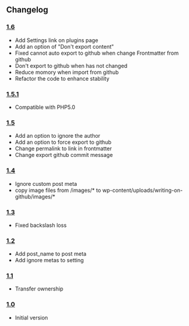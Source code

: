 ## Changelog ##

### [1.6][1.6] ###

* Add Settings link on plugins page
* Add an option of "Don't export content"
* Fixed cannot auto export to github when change Frontmatter from github
* Don't export to github when has not changed
* Reduce momory when import from github
* Refactor the code to enhance stability

### [1.5.1][1.5.1] ###

* Compatible with PHP5.0

### [1.5][1.5] ###

* Add an option to ignore the author
* Add an option to force export to github
* Change permalink to link in frontmatter
* Change export github commit message

### [1.4][1.4] ###

* Ignore custom post meta
* copy image files from /images/* to wp-content/uploads/writing-on-github/images/*

### [1.3][1.3] ###

* Fixed backslash loss

### [1.2][1.2] ###

* Add post_name to post meta
* Add ignore metas to setting

### [1.1][1.1] ###

* Transfer ownership

### [1.0][1.0] ###

* Initial version



  [1.0]: https://github.com/litefeel/writing-on-github/releases/tag/1.0
  [1.1]: https://github.com/litefeel/writing-on-github/releases/tag/1.1
  [1.2]: https://github.com/litefeel/writing-on-github/releases/tag/1.2
  [1.3]: https://github.com/litefeel/writing-on-github/releases/tag/1.3
  [1.4]: https://github.com/litefeel/writing-on-github/releases/tag/1.4
  [1.5]: https://github.com/litefeel/writing-on-github/releases/tag/1.5
  [1.5.1]: https://github.com/litefeel/writing-on-github/releases/tag/1.5.1
  [1.6]: https://github.com/litefeel/writing-on-github/releases/tag/1.6
